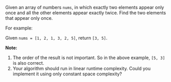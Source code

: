 Given an array of numbers `nums`, in which exactly two elements appear only once and all the other elements appear exactly twice. Find the two elements that appear only once.

For example:

Given `nums = [1, 2, 1, 3, 2, 5]`, return `[3, 5]`.

**Note:**

 1. The order of the result is not important. So in the above example, `[5, 3]` is also correct.
 2. Your algorithm should run in linear runtime complexity. Could you implement it using only constant space complexity?
